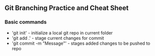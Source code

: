 ## Git Branching Practice and Cheat Sheet

### Basic commands
* 'git init' - initialize a local git repo in current folder
* 'git add .' - stage current changes for commit
* 'git commit -m "Message"' - stages added changes to be pushed to repo
